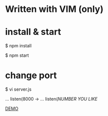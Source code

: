 # Written with VIM (only)

# install & start

$ npm install

$ npm start

# change port 

$ vi server.js

... listen(8000 -> ... listen(*NUMBER YOU LIKE*

[DEMO](http://13.125.162.189:3000/)
